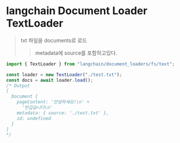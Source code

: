 # langchain Document Loader TextLoader

> txt 파일을 documents로 로드
>
> > metadata에 source를 포함하고있다.

```ts
import { TextLoader } from "langchain/document_loaders/fs/text";

const loader = new TextLoader("./test.txt");
const docs = await loader.load();
/* Output
[
  Document {
    pageContent: '안녕하세요!\n' +
      '반갑습니다\n'
    metadata: { source: './test.txt' },
    id: undefined
  }
]
*/
```
